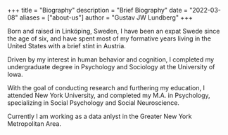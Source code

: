 +++
title = "Biography"
description = "Brief Biography"
date = "2022-03-08"
aliases = ["about-us"]
author = "Gustav JW Lundberg"
+++

Born and raised in Linköping, Sweden, I have been an expat Swede since the age of six, and have spent most of my formative years living in the United States with a brief stint in Austria.

Driven by my interest in human behavior and cognition, I completed my undergraduate degree in Psychology and Sociology at the University of Iowa.

With the goal of conducting research and furthering my education, I attended New York University, and completed my M.A. in Psychology, specializing in Social Psychology and Social Neuroscience.

Currently I am working as a data anlyst in the Greater New York Metropolitan Area.




